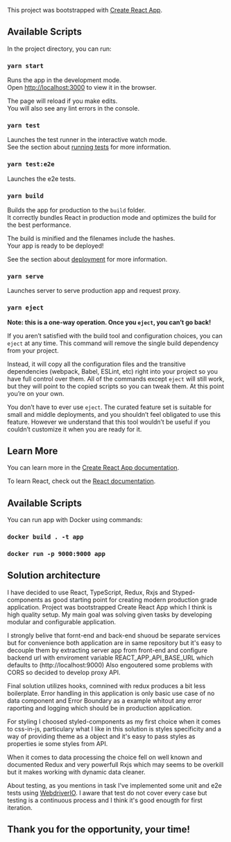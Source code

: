 This project was bootstrapped with [Create React App](https://github.com/facebook/create-react-app).

## Available Scripts

In the project directory, you can run:

### `yarn start`

Runs the app in the development mode.<br />
Open [http://localhost:3000](http://localhost:3000) to view it in the browser.

The page will reload if you make edits.<br />
You will also see any lint errors in the console.

### `yarn test`

Launches the test runner in the interactive watch mode.<br />
See the section about [running tests](https://facebook.github.io/create-react-app/docs/running-tests) for more information.

### `yarn test:e2e`

Launches the e2e tests.

### `yarn build`

Builds the app for production to the `build` folder.<br />
It correctly bundles React in production mode and optimizes the build for the best performance.

The build is minified and the filenames include the hashes.<br />
Your app is ready to be deployed!

See the section about [deployment](https://facebook.github.io/create-react-app/docs/deployment) for more information.

### `yarn serve`

Launches server to serve production app and request proxy.

### `yarn eject`

**Note: this is a one-way operation. Once you `eject`, you can’t go back!**

If you aren’t satisfied with the build tool and configuration choices, you can `eject` at any time. This command will remove the single build dependency from your project.

Instead, it will copy all the configuration files and the transitive dependencies (webpack, Babel, ESLint, etc) right into your project so you have full control over them. All of the commands except `eject` will still work, but they will point to the copied scripts so you can tweak them. At this point you’re on your own.

You don’t have to ever use `eject`. The curated feature set is suitable for small and middle deployments, and you shouldn’t feel obligated to use this feature. However we understand that this tool wouldn’t be useful if you couldn’t customize it when you are ready for it.

## Learn More

You can learn more in the [Create React App documentation](https://facebook.github.io/create-react-app/docs/getting-started).

To learn React, check out the [React documentation](https://reactjs.org/).

## Available Scripts

You can run app with Docker using commands:  

### `docker build . -t app`

### `docker run -p 9000:9000 app`

## Solution architecture

I have decided to use React, TypeScript, Redux, Rxjs and Styped-components as good starting point for creating modern production grade application. Project was bootstrapped Create React App which I think is high quality setup. My main goal was solving given tasks by developing modular and configurable application.

I strongly belive that fornt-end and back-end shuoud be separate services but for convenience both application are in same repository but it's easy to decouple them by extracting server app from front-end and configure backend url with enviroment variable REACT_APP_API_BASE_URL which defaults to (http://localhost:9000) Also engoutered some problems with CORS so decided to develop proxy API.

Final solution utilizes hooks, comnined with redux produces a bit less boilerplate. Error handling in this application is only basic use case of no data component and Error Boundary as a example whitout any error raporting and logging which should be in production application.

For styling I choosed styled-components as my first choice when it comes to css-in-js, particulary what I like in this solution is styles specificity and a way of providing theme as a object and it's easy to pass styles as properties ie some styles from API.

When it comes to data processing the choice fell on well known and documented Redux and very powerfull Rxjs which may seems to be overkill but it makes working with dynamic data cleaner.

About testing, as you mentions in task I've implemented some unit and e2e tests using [WebdriverIO](https://webdriver.io/). I aware that test do not cover every case but testing is a continuous process and I think it's good enougth for first iteration.

## Thank you for the opportunity, your time!
